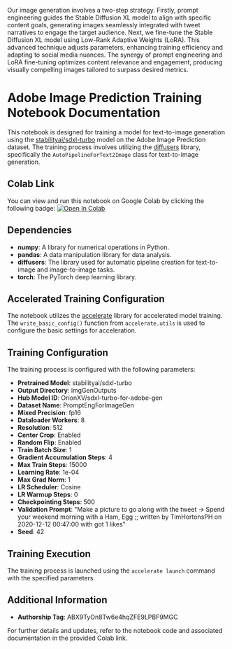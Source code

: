 Our image generation involves a two-step strategy.
Firstly, prompt engineering guides the Stable Diffusion XL model to align with specific content goals,
generating images seamlessly integrated with tweet
narratives to engage the target audience.
Next, we fine-tune the Stable Diffusion XL
model using Low-Rank Adaptive Weights (LoRA).
This advanced technique adjusts parameters, enhancing training efficiency and adapting to social
media nuances. The synergy of prompt engineering
and LoRA fine-tuning optimizes content relevance
and engagement, producing visually compelling
images tailored to surpass desired metrics.

# Adobe Image Prediction Training Notebook Documentation

This notebook is designed for training a model for text-to-image generation using the [stabilityai/sdxl-turbo](https://huggingface.co/stabilityai/sdxl-turbo) model on the Adobe Image Prediction dataset. The training process involves utilizing the [diffusers](https://github.com/CompVis/diffusers) library, specifically the `AutoPipelineForText2Image` class for text-to-image generation.

## Colab Link
You can view and run this notebook on Google Colab by clicking the following badge: [![Open In Colab](https://colab.research.google.com/assets/colab-badge.svg)](https://colab.research.google.com/github/OrionXV/InterIITAdobe/blob/main/extra/AdobeImagePredictionTrain.ipynb)

## Dependencies
- **numpy**: A library for numerical operations in Python.
- **pandas**: A data manipulation library for data analysis.
- **diffusers**: The library used for automatic pipeline creation for text-to-image and image-to-image tasks.
- **torch**: The PyTorch deep learning library.

## Accelerated Training Configuration
The notebook utilizes the [accelerate](https://github.com/huggingface/accelerate) library for accelerated model training. The `write_basic_config()` function from `accelerate.utils` is used to configure the basic settings for acceleration.

## Training Configuration
The training process is configured with the following parameters:
- **Pretrained Model**: stabilityai/sdxl-turbo
- **Output Directory**: imgGenOutputs
- **Hub Model ID**: OrionXV/sdxl-turbo-for-adobe-gen
- **Dataset Name**: PromptEngForImageGen
- **Mixed Precision**: fp16
- **Dataloader Workers**: 8
- **Resolution**: 512
- **Center Crop**: Enabled
- **Random Flip**: Enabled
- **Train Batch Size**: 1
- **Gradient Accumulation Steps**: 4
- **Max Train Steps**: 15000
- **Learning Rate**: 1e-04
- **Max Grad Norm**: 1
- **LR Scheduler**: Cosine
- **LR Warmup Steps**: 0
- **Checkpointing Steps**: 500
- **Validation Prompt**: "Make a picture to go along with the tweet -> Spend your weekend morning with a Ham, Egg ;; written by TimHortonsPH on 2020-12-12 00:47:00 with got 1 likes"
- **Seed**: 42

## Training Execution
The training process is launched using the `accelerate launch` command with the specified parameters.

## Additional Information
- **Authorship Tag**: ABX9TyOn8Tw6e4hqZFE9LPBF9MGC

For further details and updates, refer to the notebook code and associated documentation in the provided Colab link.
